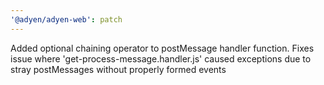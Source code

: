 ```yaml
---
'@adyen/adyen-web': patch
---
```


Added optional chaining operator to postMessage handler function. Fixes issue where 'get-process-message.handler.js' caused exceptions due to stray postMessages without properly formed events

